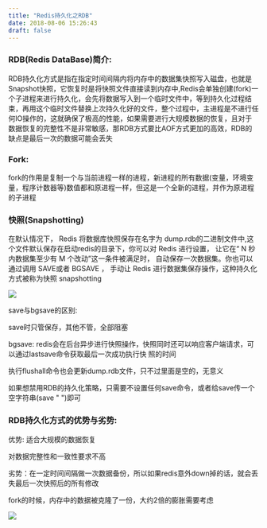 ```yaml
---
title: "Redis持久化之RDB"
date: 2018-08-06 15:26:43
draft: false
---
```

### RDB(Redis DataBase)简介:

RDB持久化方式是指在指定时间间隔内将内存中的数据集快照写入磁盘，也就是Snapshot快照，它恢复时是将快照文件直接读到内存中,Redis会单独创建(fork)一个子进程来进行持久化，会先将数据写入到一个临时文件中，等到持久化过程结束，再用这个临时文件替换上次持久化好的文件，整个过程中，主进程是不进行任何IO操作的，这就确保了极高的性能，如果需要进行大规模数据的恢复，且对于数据恢复的完整性不是非常敏感，那RDB方式要比AOF方式更加的高效，RDB的缺点是最后一次的数据可能会丢失

### Fork:

fork的作用是复制一个与当前进程一样的进程，新进程的所有数据(变量，环境变量，程序计数器等)数值都和原进程一样，但这是一个全新的进程，并作为原进程的子进程

### 快照(Snapshotting)

在默认情况下， Redis 将数据库快照保存在名字为 dump.rdb的二进制文件中,这个文件默认保存在启动redis的目录下，你可以对 Redis 进行设置， 让它在“ N 秒内数据集至少有 M 个改动”这一条件被满足时， 自动保存一次数据集。你也可以通过调用 SAVE或者 BGSAVE ， 手动让 Redis 进行数据集保存操作，这种持久化方式被称为快照 snapshotting

![](https://img-blog.csdn.net/20180807085054427?watermark/2/text/aHR0cHM6Ly9ibG9nLmNzZG4ubmV0L3lzXzIzMDAxNA==/font/5a6L5L2T/fontsize/400/fill/I0JBQkFCMA==/dissolve/70)

save与bgsave的区别:

save时只管保存，其他不管，全部阻塞

bgsave: redis会在后台异步进行快照操作，快照同时还可以响应客户端请求，可以通过lastsave命令获取最后一次成功执行快 照的时间

执行flushall命令也会更新dump.rdb文件，只不过里面是空的，无意义

如果想禁用RDB的持久化策略，只需要不设置任何save命令，或者给save传一个空字符串(save " ")即可

### RDB持久化方式的优势与劣势:

优势: 适合大规模的数据恢复

对数据完整性和一致性要求不高

劣势：在一定时间间隔做一次数据备份，所以如果redis意外down掉的话，就会丢失最后一次快照后的所有修改

fork的时候，内存中的数据被克隆了一份，大约2倍的膨胀需要考虑

![](https://img-blog.csdn.net/20180807085013332?watermark/2/text/aHR0cHM6Ly9ibG9nLmNzZG4ubmV0L3lzXzIzMDAxNA==/font/5a6L5L2T/fontsize/400/fill/I0JBQkFCMA==/dissolve/70)